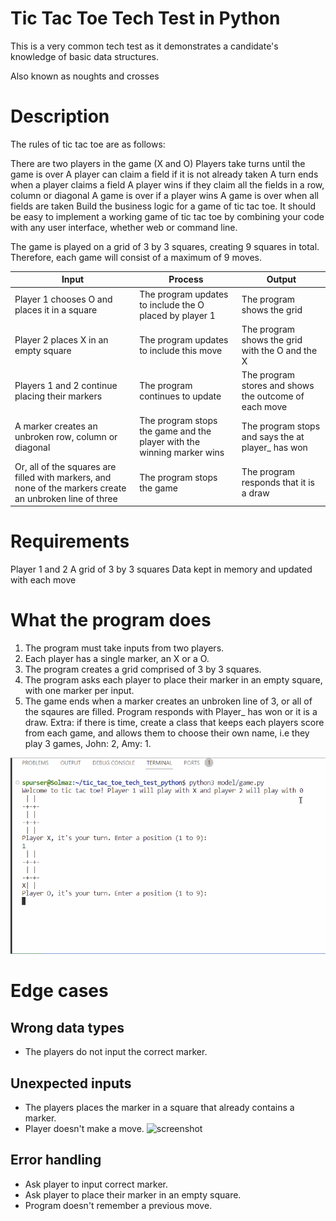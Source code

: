 # Tic Tac Toe Tech Test in Python
This is a very common tech test as it demonstrates a candidate's knowledge of basic data structures.

Also known as noughts and crosses

# Description
The rules of tic tac toe are as follows:

There are two players in the game (X and O)
Players take turns until the game is over
A player can claim a field if it is not already taken
A turn ends when a player claims a field
A player wins if they claim all the fields in a row, column or diagonal
A game is over if a player wins
A game is over when all fields are taken
Build the business logic for a game of tic tac toe. It should be easy to implement a working game of tic tac toe by combining your code with any user interface, whether web or command line.

The game is played on a grid of 3 by 3 squares, creating 9 squares in total. Therefore, each game will consist of a maximum of 9 moves.

|Input|Process|Output|
|-----|-------|------|
|Player 1 chooses O and places it in a square|The program updates to include the O placed by player 1|The program shows the grid|
|Player 2 places X in an empty square|The program updates to include this move|The program shows the grid with the O and the X|
|Players 1 and 2 continue placing their markers|The program continues to update|The program stores and shows the outcome of each move|
|A marker creates an unbroken row, column or diagonal|The program stops the game and the player with the winning marker wins|The program stops and says the at player_ has won|
|Or, all of the squares are filled with markers, and none of the markers create an unbroken line of three|The program stops the game|The program responds that it is a draw|

# Requirements
Player 1 and 2
A grid of 3 by 3 squares
Data kept in memory and updated with each move

# What the program does
1. The program must take inputs from two players.
2. Each player has a single marker, an X or a O.
3. The program creates a grid comprised of 3 by 3 squares.
4. The program asks each player to place their marker in an empty square, with one marker per input.
5. The game ends when a marker creates an unbroken line of 3, or all of the sqaures are filled. Program responds with Player_ has won or it is a draw.
Extra: if there is time, create a class that keeps each players score from each game, and allows them to choose their own name, i.e they play 3 games, John: 2, Amy: 1.

![](./Images/video_of_play.gif)

# Edge cases
## Wrong data types
* The players do not input the correct marker.
## Unexpected inputs
* The players places the marker in a square that already contains a marker.
* Player doesn't make a move.
![screenshot](error_message.jpg)

## Error handling
* Ask player to input correct marker.
* Ask player to place their marker in an empty square.
* Program doesn't remember a previous move.